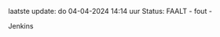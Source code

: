 laatste update: 
do 04-04-2024 14:14   uur 
Status: FAALT - fout - 
<div class="service R">Jenkins</div>
